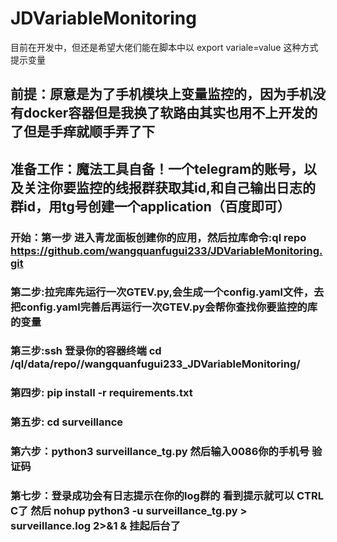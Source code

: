 # JDVariableMonitoring
目前在开发中，但还是希望大佬们能在脚本中以 export variale=value 这种方式提示变量
## 前提：原意是为了手机模块上变量监控的，因为手机没有docker容器但是我换了软路由其实也用不上开发的了但是手痒就顺手弄了下
## 准备工作：魔法工具自备！一个telegram的账号，以及关注你要监控的线报群获取其id,和自己输出日志的群id，用tg号创建一个application（百度即可）
### 开始：第一步 进入青龙面板创建你的应用，然后拉库命令:ql repo https://github.com/wangquanfugui233/JDVariableMonitoring.git
### 第二步:拉完库先运行一次GTEV.py,会生成一个config.yaml文件，去把config.yaml完善后再运行一次GTEV.py会帮你查找你要监控的库的变量
### 第三步:ssh 登录你的容器终端 cd /ql/data/repo//wangquanfugui233_JDVariableMonitoring/
### 第四步: pip install -r requirements.txt
### 第五步: cd  surveillance
### 第六步：python3 surveillance_tg.py 然后输入0086你的手机号 验证码
### 第七步：登录成功会有日志提示在你的log群的 看到提示就可以 CTRL C了 然后  nohup python3 -u surveillance_tg.py > surveillance.log 2>&1 &  挂起后台了

